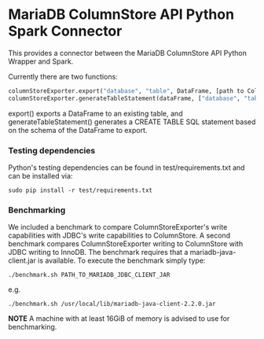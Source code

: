 # MariaDB ColumnStore API Python Spark Connector
This provides a connector between the MariaDB ColumnStore API Python Wrapper and Spark.

Currently there are two functions:
```python
columnStoreExporter.export("database", "table", DataFrame, [path to Columnstore.xml])
columnStoreExporter.generateTableStatement(dataFrame, ["database", "table", determineTypeLengths])
```
export() exports a DataFrame to an existing table, and
generateTableStatement() generates a CREATE TABLE SQL statement based on the schema of the DataFrame to export.

### Testing dependencies
Python's testing dependencies can be found in test/requirements.txt and can be installed via:
```shell
sudo pip install -r test/requirements.txt
```

### Benchmarking
We included a benchmark to compare ColumnStoreExporter's write capabilities with JDBC's write capabilities to ColumnStore. A second benchmark compares ColumnStoreExporter writing to ColumnStore with JDBC writing to InnoDB. The benchmark requires that a mariadb-java-client.jar is available. To execute the benchmark simply type:
```shell
./benchmark.sh PATH_TO_MARIADB_JDBC_CLIENT_JAR
```
e.g.
```shell
./benchmark.sh /usr/local/lib/mariadb-java-client-2.2.0.jar
```
**NOTE** A machine with at least 16GiB of memory is advised to use for benchmarking.
